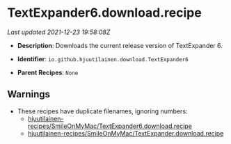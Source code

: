 # TextExpander6.download.recipe

_Last updated 2021-12-23 19:58:08Z_

- **Description**: Downloads the current release version of TextExpander 6.

- **Identifier**: `io.github.hjuutilainen.download.TextExpander6`

- **Parent Recipes**: `None`

## Warnings

- These recipes have duplicate filenames, ignoring numbers:
    - [hjuutilainen-recipes/SmileOnMyMac/TextExpander6.download.recipe](/autopkg-dupe-tracker/hjuutilainen-recipes/SmileOnMyMac/TextExpander6.download.recipe)
    - [hjuutilainen-recipes/SmileOnMyMac/TextExpander.download.recipe](/autopkg-dupe-tracker/hjuutilainen-recipes/SmileOnMyMac/TextExpander.download.recipe)